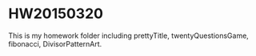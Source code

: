 # HW20150320
This is my homework folder including prettyTitle, twentyQuestionsGame, fibonacci, DivisorPatternArt.
